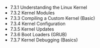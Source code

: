 

- 7.3.1 Understanding the Linux Kernel
- 7.3.2 Kernel Modules
- 7.3.3 Compiling a Custom Kernel (Basic)
- 7.3.4 Kernel Configuration
- 7.3.5 Kernel Updates
- 7.3.6 Boot Loaders (GRUB)
- 7.3.7 Kernel Debugging (Basics)